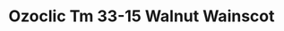 ---
title: Ozoclic Tm 33-15 Walnut Wainscot
designer: To Market
image_primary: img/MR%20USA%20RIGID%2015%20laid%20out.jpg
href: https://www.tomkt.com/copy-of-basix-swatches
description: "Size%3A%207.28%u201D%20x%2047.71%u201D%20/%20Thickness%3A%205.0mm%20%28Includes%20AcoustX%20Soundproof%20Backing%29%20/%20Wear%20Layer%3A%2020mil%20/%20Edge%3A%20Bevel%20/%20Construction%3A%20Floating%20Click%20/%20Limited%20Warranty%3A%2025%20Year%20Residential%20/%2010%20Year%20Commercial"
tags: 
  - to-market
  - loose-lay-lvt-ozoclic
category: loose-lay-lvt-ozoclic
subtitle: 
manufacturer: ToMarket
slug: /manufacturers/to-market/loose-lay-lvt-ozoclic/to-market-ozoclic-tm-33-15-walnut-wainscot
---